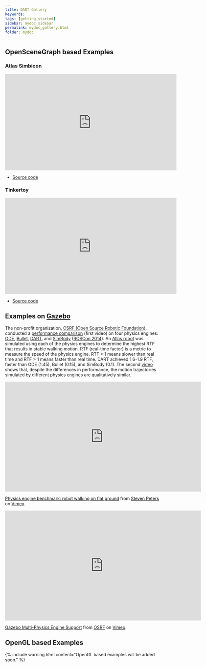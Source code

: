 ```yaml
---
title: DART Gallery
keywords: 
tags: [getting_started]
sidebar: mydoc_sidebar
permalink: mydoc_gallery.html
folder: mydoc
---
```


## OpenSceneGraph based Examples

### Atlas Simbicon

<iframe width="560" height="315" src="https://www.youtube.com/embed/Ve_MRMTvGX8" frameborder="0" allowfullscreen></iframe>

* [Source code](https://github.com/dartsim/dart/tree/oss_challenge/examples/osg/osgAtlasSimbicon)

### Tinkertoy

<iframe width="560" height="315" src="https://www.youtube.com/embed/FiKtZWShv2M" frameborder="0" allowfullscreen></iframe>

* [Source code](https://github.com/dartsim/dart/tree/oss_challenge/examples/osg/osgTinkertoy)

## Examples on [Gazebo](http://www.gazebosim.org/)

The non-profit organization, [OSRF (Open Source Robotic Foundation)](http://www.osrfoundation.org/), conducted a [performance comparison](https://vimeo.com/105584932) (first video) on four physics engines: [ODE](http://www.ode.org/), [Bullet](http://bulletphysics.org/), [DART](http://dartsim.github.io/), and [SimBody](https://simtk.org/projects/simbody) ([ROSCon 2014](http://www.osrfoundation.org/wordpress2/wp-content/uploads/2015/04/roscon2014_scpeters.pdf)). An [Atlas robot](http://www.bostondynamics.com/robot_Atlas.html) was simulated using each of the physics engines to determine the highest RTF that results in stable walking motion. RTF (real-time factor) is a metric to measure the speed of the physics engine. RTF < 1 means slower than real time and RTF > 1 means faster than real time. DART achieved 1.6-1.9 RTF, faster than ODE (1.45), Bullet (0.15), and SimBody (0.1). The second [video](https://vimeo.com/84443645) shows that, despite the differences in performance, the motion trajectories simulated by different physics engines are qualitatively similar.

<iframe src="https://player.vimeo.com/video/105584932" width="640" height="360" frameborder="0" webkitallowfullscreen mozallowfullscreen allowfullscreen></iframe>
<p><a href="https://vimeo.com/105584932">Physics engine benchmark: robot walking on flat ground</a> from <a href="https://vimeo.com/user10437789">Steven Peters</a> on <a href="https://vimeo.com">Vimeo</a>.</p>

<iframe src="https://player.vimeo.com/video/84443645" width="640" height="360" frameborder="0" webkitallowfullscreen mozallowfullscreen allowfullscreen></iframe>
<p><a href="https://vimeo.com/84443645">Gazebo Multi-Physics Engine Support</a> from <a href="https://vimeo.com/osrfoundation">OSRF</a> on <a href="https://vimeo.com">Vimeo</a>.</p>

## OpenGL based Examples

{% include warning.html content="OpenGL based examples will be added soon." %}

